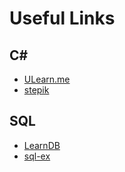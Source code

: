 # Useful Links #

## C# ##
* [ULearn.me](https://ulearn.me/, "Очень хороший курс по C#, особенно для новичков.")
* [stepik](https://stepik.org/course/4143, "Неплохой C# курс. Но ULearn лучше и полнее.")

## SQL ##
* [LearnDB](https://learndb.ru/, "Теория и сразу задачки на практику.")
* [sql-ex](https://www.sql-ex.ru/, "Задачник. Сайт говно задачи норм.")